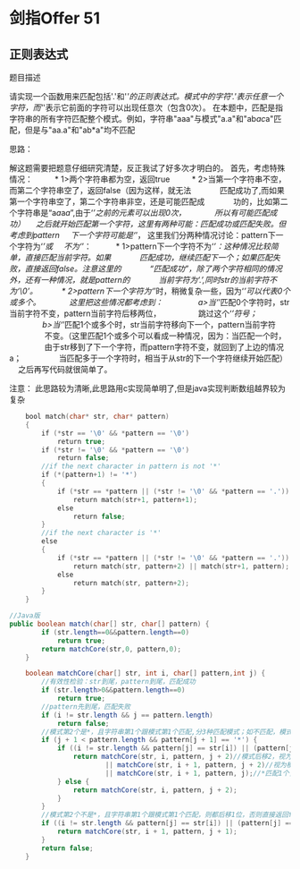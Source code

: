 # 剑指Offer 51
## 正则表达式
题目描述

请实现一个函数用来匹配包括'.'和'*'的正则表达式。模式中的字符'.'表示任意一个字符，而'*'表示它前面的字符可以出现任意次（包含0次）。 在本题中，匹配是指字符串的所有字符匹配整个模式。例如，字符串"aaa"与模式"a.a"和"ab*ac*a"匹配，但是与"aa.a"和"ab*a"均不匹配


思路：

 解这题需要把题意仔细研究清楚，反正我试了好多次才明白的。
        首先，考虑特殊情况：
                  * 1>两个字符串都为空，返回true
                  * 2>当第一个字符串不空，而第二个字符串空了，返回false（因为这样，就无法
                     匹配成功了,而如果第一个字符串空了，第二个字符串非空，还是可能匹配成
                     功的，比如第二个字符串是“a*a*a*a*”,由于‘*’之前的元素可以出现0次，
                     所以有可能匹配成功）
             之后就开始匹配第一个字符，这里有两种可能：匹配成功或匹配失败。但考虑到pattern
             下一个字符可能是‘*’， 这里我们分两种情况讨论：pattern下一个字符为‘*’或
             不为‘*’：
                   * 1>pattern下一个字符不为‘*’：这种情况比较简单，直接匹配当前字符。如果
                     匹配成功，继续匹配下一个；如果匹配失败，直接返回false。注意这里的
                     “匹配成功”，除了两个字符相同的情况外，还有一种情况，就是pattern的
                     当前字符为‘.’,同时str的当前字符不为‘\0’。
                   * 2>pattern下一个字符为‘*’时，稍微复杂一些，因为‘*’可以代表0个或多个。
                     这里把这些情况都考虑到：
                        a>当‘*’匹配0个字符时，str当前字符不变，pattern当前字符后移两位，
                         跳过这个‘*’符号；
                        b>当‘*’匹配1个或多个时，str当前字符移向下一个，pattern当前字符
                         不变。（这里匹配1个或多个可以看成一种情况，因为：当匹配一个时，
                         由于str移到了下一个字符，而pattern字符不变，就回到了上边的情况a；
                         当匹配多于一个字符时，相当于从str的下一个字符继续开始匹配）
             之后再写代码就很简单了。
    
注意： 此思路较为清晰,此思路用c实现简单明了,但是java实现判断数组越界较为复杂

```c
    bool match(char* str, char* pattern)
    {
        if (*str == '\0' && *pattern == '\0')
            return true;
        if (*str != '\0' && *pattern == '\0')
            return false;
        //if the next character in pattern is not '*'
        if (*(pattern+1) != '*')
        {
            if (*str == *pattern || (*str != '\0' && *pattern == '.'))
                return match(str+1, pattern+1);
            else
                return false;
        }
        //if the next character is '*'
        else
        {
            if (*str == *pattern || (*str != '\0' && *pattern == '.'))
                return match(str, pattern+2) || match(str+1, pattern);
            else
                return match(str, pattern+2);
        }
    }

```
```java
//Java版
public boolean match(char[] str, char[] pattern) {
        if (str.length==0&&pattern.length==0)
            return true;
        return matchCore(str,0, pattern,0);
    }

    boolean matchCore(char[] str, int i, char[] pattern,int j) {
        //有效性检验：str到尾，pattern到尾，匹配成功
        if (str.length>0&&pattern.length==0)
            return true;
        //pattern先到尾，匹配失败
        if (i != str.length && j == pattern.length)
            return false;
        //模式第2个是*，且字符串第1个跟模式第1个匹配,分3种匹配模式；如不匹配，模式后移2位
        if (j + 1 < pattern.length && pattern[j + 1] == '*') {
            if ((i != str.length && pattern[j] == str[i]) || (pattern[j] == '.' && i != str.length)) {
                return matchCore(str, i, pattern, j + 2)//模式后移2，视为x*匹配0个字符
                        || matchCore(str, i + 1, pattern, j + 2)//视为模式匹配1个字符
                        || matchCore(str, i + 1, pattern, j);//*匹配1个，再匹配str中的下一个
            } else {
                return matchCore(str, i, pattern, j + 2);
            }
        }
        //模式第2个不是*，且字符串第1个跟模式第1个匹配，则都后移1位，否则直接返回false
        if ((i != str.length && pattern[j] == str[i]) || (pattern[j] == '.' && i != str.length)) {
            return matchCore(str, i + 1, pattern, j + 1);
        }
        return false;
    }
```
